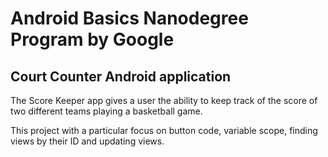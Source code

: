 # Android Basics Nanodegree Program by Google
## Court Counter Android application 


The Score Keeper app gives a user the ability to keep track of the score of two different teams playing a basketball game.

This project with a particular focus on button code, variable scope, finding views by their ID and updating views.
